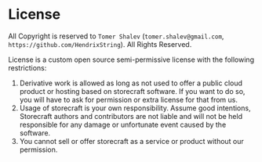 # License 
All Copyright is reserved to `Tomer Shalev` (`tomer.shalev@gmail.com`, `https://github.com/HendrixString`).
All Rights Reserved.

License is a custom open source semi-permissive license with the following restrictions:
1. Derivative work is allowed as long as not used to offer a public cloud product or hosting based
on storecraft software. If you want to do so, you will have to ask for permission or extra license
for that from us.
2. Usage of storecraft is your own responsibility. Assume good intentions, Storecraft authors and contributors
are not liable and will not be held responsible for any damage or unfortunate event caused by the software.
3. You cannot sell or offer storecraft as a service or product without our permission.